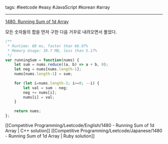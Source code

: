 tags: #leetcode #easy #JavaScript #korean #array

<hr />

[1480. Running Sum of 1d Array](https://leetcode.com/problems/running-sum-of-1d-array/)

모든 숫자들의 합을 먼저 구한 다음 거꾸로 내려오면서 풀었다.

```js
/**
 * Runtime: 80 ms, faster than 66.97%
 * Memory Usage: 38.7 MB, less than 5.17%
 */
var runningSum = function(nums) {
    let sum = nums.reduce((a, b) => a + b, 0);
    let neg = nums[nums.length-1];
    nums[nums.length-1] = sum;
    
    for (let i=nums.length-2; i>=0; --i) {
        let val = sum - neg;
        neg += nums[i];
        nums[i] = val;
    }
    
    return nums;
};
```

[[Competitive Programming/Leetcode/English/1480 - Running Sum of 1d Array | C++ solution]]
[[Competitive Programming/Leetcode/Japanese/1480 - Running Sum of 1d Array | Ruby solution]]